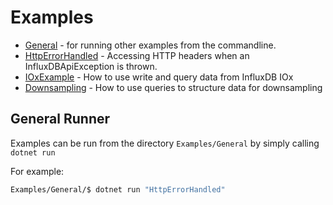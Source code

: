 # Examples

- [General](General/Runner.cs) - for running other examples from the commandline.
- [HttpErrorHandled](General/HttpErrorHandled.cs) - Accessing HTTP headers when an InfluxDBApiException is thrown.
- [IOxExample](IOx/IOxExample.cs) - How to use write and query data from InfluxDB IOx
- [Downsampling](Downsampling/DownsamplingExample.cs) - How to use queries to structure data for downsampling

## General Runner

Examples can be run from the directory `Examples/General` by simply calling `dotnet run`

For example:
```bash
Examples/General/$ dotnet run "HttpErrorHandled"
```
